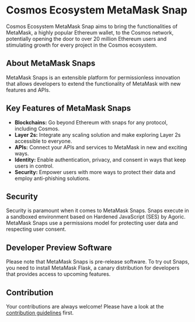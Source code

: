 # Cosmos Ecosystem MetaMask Snap

Cosmos Ecosystem MetaMask Snap aims to bring the functionalities of MetaMask, a highly popular Ethereum wallet, to the Cosmos network, potentially opening the door to over 20 million Ethereum users and stimulating growth for every project in the Cosmos ecosystem.

## About MetaMask Snaps

MetaMask Snaps is an extensible platform for permissionless innovation that allows developers to extend the functionality of MetaMask with new features and APIs.

## Key Features of MetaMask Snaps

- **Blockchains:** Go beyond Ethereum with snaps for any protocol, including Cosmos.
- **Layer 2s:** Integrate any scaling solution and make exploring Layer 2s accessible to everyone.
- **APIs:** Connect your APIs and services to MetaMask in new and exciting ways.
- **Identity:** Enable authentication, privacy, and consent in ways that keep users in control.
- **Security:** Empower users with more ways to protect their data and employ anti-phishing solutions.

## Security

Security is paramount when it comes to MetaMask Snaps. Snaps execute in a sandboxed environment based on Hardened JavaScript (SES) by Agoric. MetaMask Snaps use a permissions model for protecting user data and respecting user consent.

## Developer Preview Software

Please note that MetaMask Snaps is pre-release software. To try out Snaps, you need to install MetaMask Flask, a canary distribution for developers that provides access to upcoming features.

## Contribution

Your contributions are always welcome! Please have a look at the [contribution guidelines](CONTRIBUTING.md) first.
